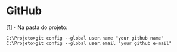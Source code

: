 # GitHub

[1] - Na pasta do projeto:

```
C:\Projeto>git config --global user.name "your github name"
C:\Projeto>git config --global user.email "your github e-mail"
```





